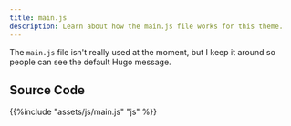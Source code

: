```yaml
---
title: main.js
description: Learn about how the main.js file works for this theme. 
---
```


The `main.js` file isn't really used at the moment, but I keep it around so people can see the default Hugo message.

## Source Code 

{{%include "assets/js/main.js" "js" %}}